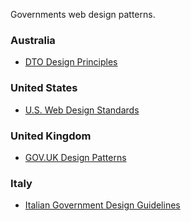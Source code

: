 Governments web design patterns.

### Australia

- [DTO Design Principles](https://www.dto.gov.au/standard/design-principles/)

### United States

- [U.S. Web Design Standards](https://standards.usa.gov/)

### United Kingdom

- [GOV.UK Design Patterns](https://www.gov.uk/service-manual/user-centred-design/resources/patterns)

### Italy

- [Italian Government Design Guidelines](https://github.com/italia-it/designer.italia.it)
